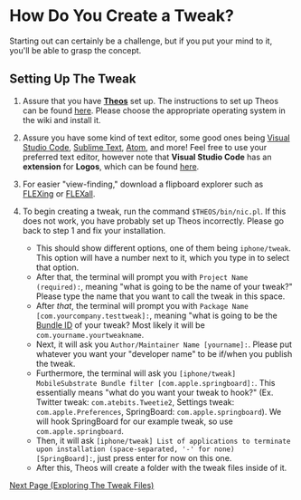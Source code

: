 # How Do You Create a Tweak?

Starting out can certainly be a challenge, but if you put your mind to it, you'll be able to grasp the concept.

## Setting Up The Tweak

1. Assure that you have <a href="https://github.com/theos/theos">**Theos**</a> set up. The instructions to set up Theos can be found <a href="https://github.com/theos/theos/wiki/Installation">here</a>. Please choose the appropriate operating system in the wiki and install it.

2. Assure you have some kind of text editor, some good ones being <a href="https://code.visualstudio.com">Visual Studio Code</a>, <a href="https://www.sublimetext.com">Sublime Text</a>, <a href="https://atom.io">Atom</a>, and more! Feel free to use your preferred text editor, however note that **Visual Studio Code** has an **extension** for **Logos**, which can be found <a href="https://marketplace.visualstudio.com/items?itemName=tale.logos-vscode">here</a>.

3. For easier "view-finding," download a flipboard explorer such as <a href="https://github.com/NSExceptional/FLEXing/releases/tag/1.2.0">FLEXing</a> or <a href="https://DGh0st.github.io/">FLEXall</a>.

4. To begin creating a tweak, run the command `$THEOS/bin/nic.pl`. If this does not work, you have probably set up Theos incorrectly. Please go back to step 1 and fix your installation.
      - This should show different options, one of them being `iphone/tweak`. This option will have a number next to it, which you type in to select that option.
      - After that, the terminal will prompt you with `Project Name (required):`, meaning "what is going to be the name of your tweak?" Please type the name that you want to call the tweak in this space.
      - After *that*, the terminal will prompt you with `Package Name [com.yourcompany.testtweak]:`, meaning "what is going to be the <a href="https://developer.apple.com/documentation/appstoreconnectapi/bundle_ids">Bundle ID</a> of your tweak? Most likely it will be `com.yourname.yourtweakname`.
      - Next, it will ask you `Author/Maintainer Name [yourname]:`. Please put whatever you want your "developer name" to be if/when you publish the tweak.
      - Furthermore, the terminal will ask you `[iphone/tweak] MobileSubstrate Bundle filter [com.apple.springboard]:`. This essentially means "what do you want your tweak to hook?" (Ex. Twitter tweak: `com.atebits.Tweetie2`, Settings tweak: `com.apple.Preferences`, SpringBoard: `com.apple.springboard`). We will hook SpringBoard for our example tweak, so use `com.apple.springboard`.
      - Then, it will ask `[iphone/tweak] List of applications to terminate upon installation (space-separated, '-' for none) [SpringBoard]:`, just press enter for now on this one.
      - After this, Theos will create a folder with the tweak files inside of it.

<a href="https://github.com/NightwindDev/Tweak-Tutorial/blob/main/p1_explore_files.md">Next Page (Exploring The Tweak Files)</a>
